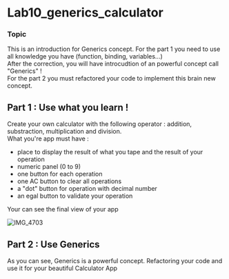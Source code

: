 # Lab10_generics_calculator

### Topic 

This is an introduction for Generics concept. For the part 1 you need to use all knowledge you have (function, binding, variables...)<br>
After the correction, you will have introcudtion of an powerful concept call "Generics" ! 
<br>
For the part 2 you must refactored your code to implement this brain new concept. 


## Part 1 : Use what you learn ! 

Create your own calculator with the following operator : addition, substraction, multiplication and division. <br>
What you're app must have :

* place to display the result of what you tape and the result of your operation
* numeric panel (0 to 9) 
* one button for each operation 
* one AC button to clear all operations
* a "dot" button for operation with decimal number
* an egal button to validate your operation

Your can see the final view of your app

![IMG_4703](https://user-images.githubusercontent.com/6766037/137682346-abc35151-6172-4786-8fcf-cc732eadf688.PNG)


## Part 2 : Use Generics

As you can see, Generics is a powerful concept. Refactoring your code and use it for your beautiful Calculator App 




